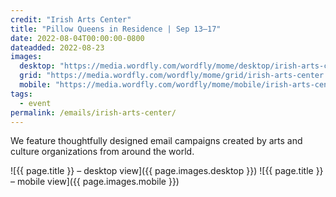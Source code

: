 ```yaml
---
credit: "Irish Arts Center"
title: "Pillow Queens in Residence | Sep 13–17"
date: 2022-08-04T00:00:00-0800
dateadded: 2022-08-23
images:
  desktop: "https://media.wordfly.com/wordfly/mome/desktop/irish-arts-center.jpg"
  grid: "https://media.wordfly.com/wordfly/mome/grid/irish-arts-center.jpg"
  mobile: "https://media.wordfly.com/wordfly/mome/mobile/irish-arts-center.jpg"
tags:
  - event
permalink: /emails/irish-arts-center/
---
```

We feature thoughtfully designed email campaigns created by arts and culture organizations from around the world.

![{{ page.title }} – desktop view]({{ page.images.desktop }})
![{{ page.title }} – mobile view]({{ page.images.mobile }})

